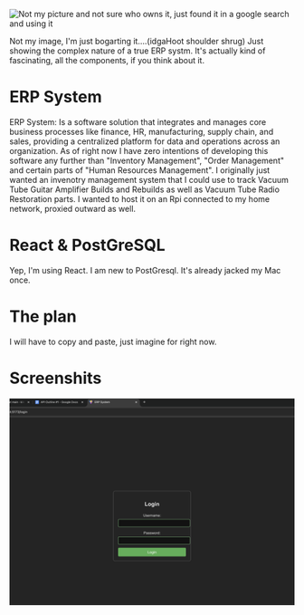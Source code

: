 ![Not my picture and not sure who owns it, just found it in a google search and using it](assets/infographic-erp-modules.avif)

Not my image, I'm just bogarting it....(idgaHoot shoulder shrug)
Just showing the complex nature of a true ERP systm.  It's actually kind of fascinating, all the components, if you think about it.

# ERP System
ERP System: Is a software solution that integrates and manages core business processes like finance, HR, manufacturing, supply chain, and sales, providing a centralized platform for data and operations across an organization.
As of right now I have zero intentions of developing this software any further than "Inventory Management", "Order Management" and certain parts of "Human Resources Management".  I originally just wanted an invenotry management system that I could use to track Vacuum Tube Guitar Amplifier Builds and Rebuilds as well as Vacuum Tube Radio Restoration parts.  I wanted to host it on an Rpi connected to my home network, proxied outward as well.

# React & PostGreSQL
Yep, I'm using React.  I am new to PostGresql.  It's already jacked my Mac once.

# The plan
I will have to copy and paste, just imagine for right now.

# Screenshits
![Login Screen](assets/erp001.png)
